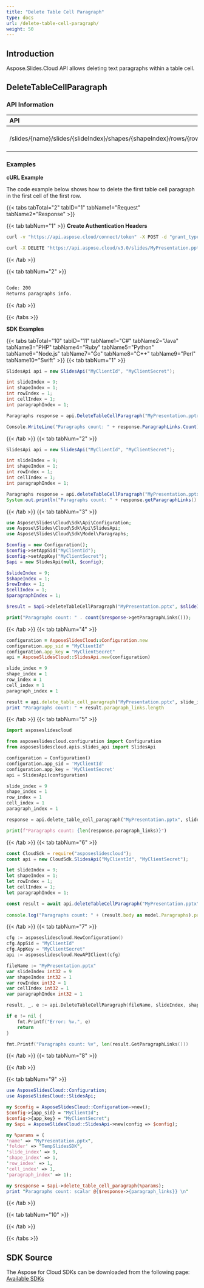 ```yaml
---
title: "Delete Table Cell Paragraph"
type: docs
url: /delete-table-cell-paragraph/
weight: 50
---
```

## **Introduction**
Aspose.Slides.Cloud API allows deleting text paragraphs within a table cell.
## **DeleteTableCellParagraph**
### **API Information**
|**API**|**Type**|**Description**|**Resource**|
| :- | :- | :- | :- |
/slides/{name}/slides/{slideIndex}/shapes/{shapeIndex}/rows/{rowIndex}/cells/{cellIndex}/paragraphs/{paragraphIndex}|DELETE|Returns paragraphs info|[DeleteTableCellParagraph](#)
### **Examples**
**cURL Example**

The code example below shows how to delete the first table cell paragraph in the first cell of the first row.

{{< tabs tabTotal="2" tabID="1" tabName1="Request" tabName2="Response" >}}

{{< tab tabNum="1" >}}
**Create Authentication Headers**
```sh
curl -v "https://api.aspose.cloud/connect/token" -X POST -d "grant_type=client_credentials&client_id=XXXX&client_secret=XXXX-XX" -H "Content-Type: application/x-www-form-urlencoded" -H "Accept: application/json"
```

```sh
curl -X DELETE "https://api.aspose.cloud/v3.0/slides/MyPresentation.pptx/slides/9/shapes/1/rows/1/cells/1/paragraphs/1" -H "Authorization: Bearer [Access Token]"
```

{{< /tab >}}

{{< tab tabNum="2" >}}
```sh

Code: 200
Returns paragraphs info.

```
{{< /tab >}}

{{< /tabs >}}

**SDK Examples**

{{< tabs tabTotal="10" tabID="11" tabName1="C#" tabName2="Java" tabName3="PHP" tabName4="Ruby" tabName5="Python" tabName6="Node.js" tabName7="Go" tabName8="C++" tabName9="Perl" tabName10="Swift" >}}
{{< tab tabNum="1" >}}

```csharp
SlidesApi api = new SlidesApi("MyClientId", "MyClientSecret");

int slideIndex = 9;
int shapeIndex = 1;
int rowIndex = 1;
int cellIndex = 1;
int paragraphIndex = 1;

Paragraphs response = api.DeleteTableCellParagraph("MyPresentation.pptx", slideIndex, shapeIndex, rowIndex, cellIndex, paragraphIndex);

Console.WriteLine("Paragraphs count: " + response.ParagraphLinks.Count);
```

{{< /tab >}}
{{< tab tabNum="2" >}}

```java
SlidesApi api = new SlidesApi("MyClientId", "MyClientSecret");

int slideIndex = 9;
int shapeIndex = 1;
int rowIndex = 1;
int cellIndex = 1;
int paragraphIndex = 1;

Paragraphs response = api.deleteTableCellParagraph("MyPresentation.pptx", slideIndex, shapeIndex, rowIndex, cellIndex, paragraphIndex, null, null, null);
System.out.println("Paragraphs count: " + response.getParagraphLinks().size());
```
{{< /tab >}}
{{< tab tabNum="3" >}}

```php
use Aspose\Slides\Cloud\Sdk\Api\Configuration;
use Aspose\Slides\Cloud\Sdk\Api\SlidesApi;
use Aspose\Slides\Cloud\Sdk\Model\Paragraphs;

$config = new Configuration();
$config->setAppSid("MyClientId");
$config->setAppKey("MyClientSecret");
$api = new SlidesApi(null, $config);

$slideIndex = 9;
$shapeIndex = 1;
$rowIndex = 1;
$cellIndex = 1;
$paragraphIndex = 1;

$result = $api->deleteTableCellParagraph("MyPresentation.pptx", $slideIndex, $shapeIndex, $rowIndex, $cellIndex, $paragraphIndex);

print("Paragraphs count: " . count($response->getParagraphLinks()));
```

{{< /tab >}}
{{< tab tabNum="4" >}}

```ruby
configuration = AsposeSlidesCloud::Configuration.new
configuration.app_sid = "MyClientId"
configuration.app_key = "MyClientSecret"
api = AsposeSlidesCloud::SlidesApi.new(configuration)

slide_index = 9
shape_index = 1
row_index = 1
cell_index = 1
paragraph_index = 1

result = api.delete_table_cell_paragraph("MyPresentation.pptx", slide_index, shape_index, row_index, cell_index, paragraph_index)
print "Paragraphs count: " + result.paragraph_links.length

```

{{< /tab >}}
{{< tab tabNum="5" >}}

```python
import asposeslidescloud

from asposeslidescloud.configuration import Configuration
from asposeslidescloud.apis.slides_api import SlidesApi

configuration = Configuration()
configuration.app_sid = 'MyClientId'
configuration.app_key = 'MyClientSecret'
api = SlidesApi(configuration)

slide_index = 9
shape_index = 1
row_index = 1
cell_index = 1
paragraph_index = 1

response = api.delete_table_cell_paragraph("MyPresentation.pptx", slide_index, shape_index, row_index, cell_index, paragraph_index)

print(f"Paragraphs count: {len(response.paragraph_links)}")
```

{{< /tab >}}
{{< tab tabNum="6" >}}

```javascript
const CloudSdk = require("asposeslidescloud");
const api = new CloudSdk.SlidesApi("MyClientId", "MyClientSecret");

let slideIndex = 9;
let shapeIndex = 1;
let rowIndex = 1;
let cellIndex = 1;
let paragraphIndex = 1;

const result = await api.deleteTableCellParagraph("MyPresentation.pptx", slideIndex, shapeIndex, rowIndex, cellIndex, paragraphIndex);
            
console.log("Paragraphs count: " + (result.body as model.Paragraphs).paragraphLinks.length);
```
{{< /tab >}}
{{< tab tabNum="7" >}}

```go
cfg := asposeslidescloud.NewConfiguration()
cfg.AppSid = "MyClientId"
cfg.AppKey = "MyClientSecret"
api := asposeslidescloud.NewAPIClient(cfg)

fileName := "MyPresentation.pptx"
var slideIndex int32 = 9
var shapeIndex int32 = 1
var rowIndex int32 = 1
var cellIndex int32 = 1
var paragraphIndex int32 = 1

result, _, e := api.DeleteTableCellParagraph(fileName, slideIndex, shapeIndex, rowIndex, cellIndex, paragraphIndex, "", "", "")

if e != nil {
    fmt.Printf("Error: %v.", e)
    return
}

fmt.Printf("Paragraphs count: %v", len(result.GetParagraphLinks()))
```

{{< /tab >}}
{{< tab tabNum="8" >}}

{{< /tab >}}

{{< tab tabNum="9" >}}

```perl
use AsposeSlidesCloud::Configuration;
use AsposeSlidesCloud::SlidesApi;        

my $config = AsposeSlidesCloud::Configuration->new();
$config->{app_sid} = "MyClientId";
$config->{app_key} = "MyClientSecret";
my $api = AsposeSlidesCloud::SlidesApi->new(config => $config);

my %params = (
'name' => "MyPresentation.pptx", 
'folder' => "TempSlidesSDK", 
'slide_index' => 9,
'shape_index' => 1,
'row_index' => 1,
'cell_index' => 1,
'paragraph_index' => 1);

my $response = $api->delete_table_cell_paragraph(%params);
print "Paragraphs count: scalar @{$response->{paragraph_links}} \n"
```

{{< /tab >}}

{{< tab tabNum="10" >}}

{{< /tab >}}

{{< /tabs >}}
## **SDK Source**

The Aspose for Cloud SDKs can be downloaded from the following page: [Available SDKs](/slides/available-sdks/)
